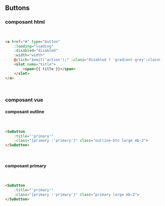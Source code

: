 ## Buttons
### composant html
<br/>

```html
<a href="#" type="button" 
    :loading="loading" 
    :disabled="disabled" 
    :width="width" 
    @click="$emit('action');" :class="disabled ? 'gradient-grey':classColor" class="su-btn">
    <slot name="title">
        <span>{{ title }}</span>
    </slot>
</a>
```
<br/>

### composant vue
#### composant outline 

<br/>

```html
<SuButton 
    :title="'primary'" 
    :class="{primary :'primary'}" class="outline-btn large mb-2">
</SuButton>
```

<br />

#### composant primary 

<br />

```html
<SuButton 
    :title="'primary'" 
    :class="{primary :'primary'}" class="primary large mb-2">
</SuButton>
```

<br/>